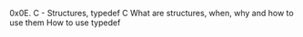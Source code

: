 0x0E. C - Structures, typedef
C
What are structures, when, why and how to use them
How to use typedef
